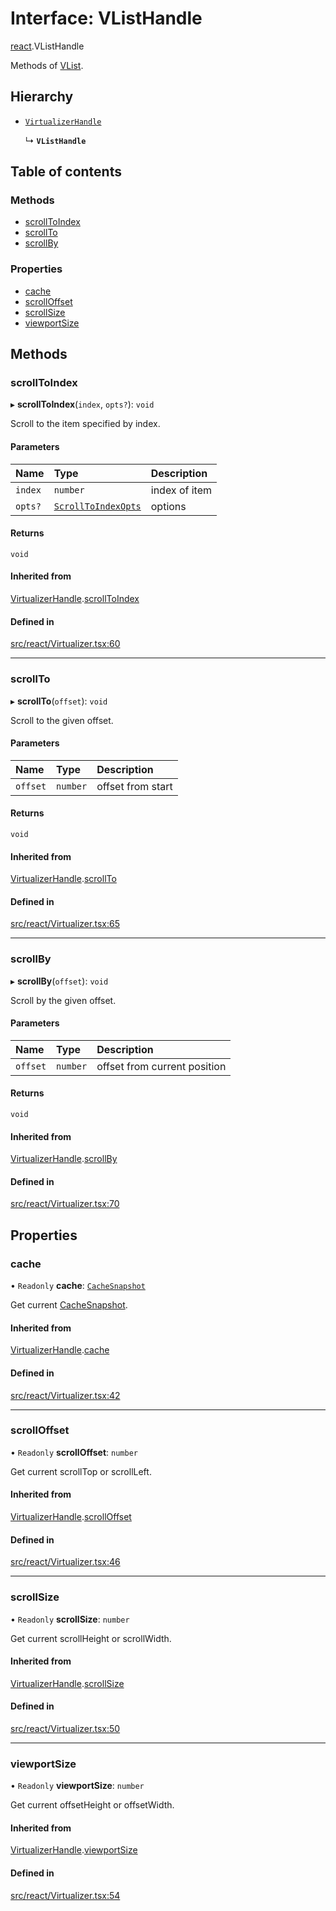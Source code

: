 # Interface: VListHandle

[react](../modules/react.md).VListHandle

Methods of [VList](../modules/react.md#vlist).

## Hierarchy

- [`VirtualizerHandle`](react.VirtualizerHandle.md)

  ↳ **`VListHandle`**

## Table of contents

### Methods

- [scrollToIndex](react.VListHandle.md#scrolltoindex)
- [scrollTo](react.VListHandle.md#scrollto)
- [scrollBy](react.VListHandle.md#scrollby)

### Properties

- [cache](react.VListHandle.md#cache)
- [scrollOffset](react.VListHandle.md#scrolloffset)
- [scrollSize](react.VListHandle.md#scrollsize)
- [viewportSize](react.VListHandle.md#viewportsize)

## Methods

### scrollToIndex

▸ **scrollToIndex**(`index`, `opts?`): `void`

Scroll to the item specified by index.

#### Parameters

| Name | Type | Description |
| :------ | :------ | :------ |
| `index` | `number` | index of item |
| `opts?` | [`ScrollToIndexOpts`](react.ScrollToIndexOpts.md) | options |

#### Returns

`void`

#### Inherited from

[VirtualizerHandle](react.VirtualizerHandle.md).[scrollToIndex](react.VirtualizerHandle.md#scrolltoindex)

#### Defined in

[src/react/Virtualizer.tsx:60](https://github.com/inokawa/virtua/blob/12562528/src/react/Virtualizer.tsx#L60)

___

### scrollTo

▸ **scrollTo**(`offset`): `void`

Scroll to the given offset.

#### Parameters

| Name | Type | Description |
| :------ | :------ | :------ |
| `offset` | `number` | offset from start |

#### Returns

`void`

#### Inherited from

[VirtualizerHandle](react.VirtualizerHandle.md).[scrollTo](react.VirtualizerHandle.md#scrollto)

#### Defined in

[src/react/Virtualizer.tsx:65](https://github.com/inokawa/virtua/blob/12562528/src/react/Virtualizer.tsx#L65)

___

### scrollBy

▸ **scrollBy**(`offset`): `void`

Scroll by the given offset.

#### Parameters

| Name | Type | Description |
| :------ | :------ | :------ |
| `offset` | `number` | offset from current position |

#### Returns

`void`

#### Inherited from

[VirtualizerHandle](react.VirtualizerHandle.md).[scrollBy](react.VirtualizerHandle.md#scrollby)

#### Defined in

[src/react/Virtualizer.tsx:70](https://github.com/inokawa/virtua/blob/12562528/src/react/Virtualizer.tsx#L70)

## Properties

### cache

• `Readonly` **cache**: [`CacheSnapshot`](react.CacheSnapshot.md)

Get current [CacheSnapshot](react.CacheSnapshot.md).

#### Inherited from

[VirtualizerHandle](react.VirtualizerHandle.md).[cache](react.VirtualizerHandle.md#cache)

#### Defined in

[src/react/Virtualizer.tsx:42](https://github.com/inokawa/virtua/blob/12562528/src/react/Virtualizer.tsx#L42)

___

### scrollOffset

• `Readonly` **scrollOffset**: `number`

Get current scrollTop or scrollLeft.

#### Inherited from

[VirtualizerHandle](react.VirtualizerHandle.md).[scrollOffset](react.VirtualizerHandle.md#scrolloffset)

#### Defined in

[src/react/Virtualizer.tsx:46](https://github.com/inokawa/virtua/blob/12562528/src/react/Virtualizer.tsx#L46)

___

### scrollSize

• `Readonly` **scrollSize**: `number`

Get current scrollHeight or scrollWidth.

#### Inherited from

[VirtualizerHandle](react.VirtualizerHandle.md).[scrollSize](react.VirtualizerHandle.md#scrollsize)

#### Defined in

[src/react/Virtualizer.tsx:50](https://github.com/inokawa/virtua/blob/12562528/src/react/Virtualizer.tsx#L50)

___

### viewportSize

• `Readonly` **viewportSize**: `number`

Get current offsetHeight or offsetWidth.

#### Inherited from

[VirtualizerHandle](react.VirtualizerHandle.md).[viewportSize](react.VirtualizerHandle.md#viewportsize)

#### Defined in

[src/react/Virtualizer.tsx:54](https://github.com/inokawa/virtua/blob/12562528/src/react/Virtualizer.tsx#L54)
